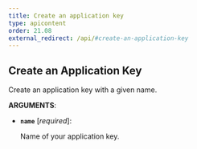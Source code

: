 ```yaml
---
title: Create an application key
type: apicontent
order: 21.08
external_redirect: /api/#create-an-application-key
---
```


## Create an Application Key

Create an application key with a given name.


**ARGUMENTS**:


* **`name`** [*required*]:

    Name of your application key.
